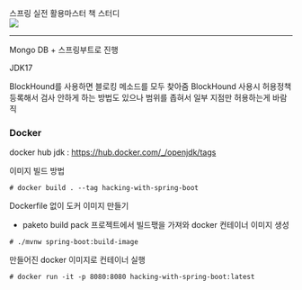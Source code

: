 스프링 실전 활용마스터 책 스터디<br>
<img src="https://image.aladin.co.kr/product/27182/44/cover500/k292731352_1.jpg">

<hr>
Mongo DB + 스프링부트로 진행

JDK17

BlockHound를 사용하면 블로킹 메소드를 모두 찾아줌 
BlockHound 사용시 허용정책 등록해서 검사 안하게 하는 방법도 있으나 범위를 좁혀서 일부 지점만 허용하는게 바람직

### Docker

docker hub jdk : https://hub.docker.com/_/openjdk/tags

이미지 빌드 방법
```
# docker build . --tag hacking-with-spring-boot
```
Dockerfile 없이 도커 이미지 만들기
* paketo build pack 프로젝트에서 빌드팫을 가져와 docker 컨테이너 이미지 생성
```
# ./mvnw spring-boot:build-image
```
만들어진 docker 이미지로 컨테이너 실행
```
# docker run -it -p 8080:8080 hacking-with-spring-boot:latest
```